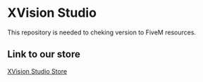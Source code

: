 # XVision Studio

This repository is needed to cheking version to FiveM resources.

## Link to our store
[XVision Studio Store](https://shop.xvisionstudio.com/)
